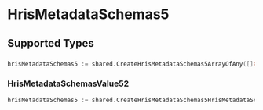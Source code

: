 # HrisMetadataSchemas5


## Supported Types

### 

```go
hrisMetadataSchemas5 := shared.CreateHrisMetadataSchemas5ArrayOfAny([]any{/* values here */})
```

### HrisMetadataSchemasValue52

```go
hrisMetadataSchemas5 := shared.CreateHrisMetadataSchemas5HrisMetadataSchemasValue52(shared.HrisMetadataSchemasValue52{/* values here */})
```

